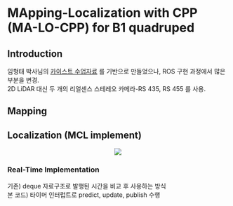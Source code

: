 # MApping-Localization with CPP (MA-LO-CPP) for B1 quadruped
## Introduction
임형태 박사님의 [카이스트 수업자료](https://github.com/LimHyungTae/mcl_2d_lidar_ros) 를 기반으로 만들었으나, ROS 구현 과정에서 많은 부분을 변경.  
2D LiDAR 대신 두 개의 리얼센스 스테레오 카메라-RS 435, RS 455 를 사용.  
## Mapping 

## Localization (MCL implement)
<p align='center'>
  <img src="https://github.com/user-attachments/assets/08eb3034-f336-49a3-a8be-b0bd5c90dc72">
</p>


### Real-Time Implementation
기존) deque 자료구조로 발행된 시간을 비교 후 사용하는 방식  
본 코드) 타이머 인터럽트로 predict, update, publish 수행
